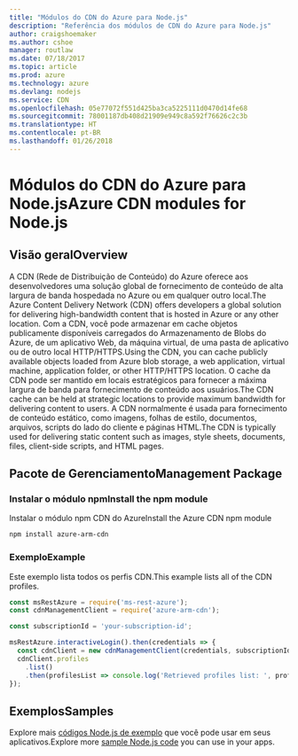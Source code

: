 ```yaml
---
title: "Módulos do CDN do Azure para Node.js"
description: "Referência dos módulos de CDN do Azure para Node.js"
author: craigshoemaker
ms.author: cshoe
manager: routlaw
ms.date: 07/18/2017
ms.topic: article
ms.prod: azure
ms.technology: azure
ms.devlang: nodejs
ms.service: CDN
ms.openlocfilehash: 05e77072f551d425ba3ca5225111d0470d14fe68
ms.sourcegitcommit: 78001187db408d21909e949c8a592f76626c2c3b
ms.translationtype: HT
ms.contentlocale: pt-BR
ms.lasthandoff: 01/26/2018
---
```

# <a name="azure-cdn-modules-for-nodejs"></a><span data-ttu-id="2aea3-103">Módulos do CDN do Azure para Node.js</span><span class="sxs-lookup"><span data-stu-id="2aea3-103">Azure CDN modules for Node.js</span></span>

## <a name="overview"></a><span data-ttu-id="2aea3-104">Visão geral</span><span class="sxs-lookup"><span data-stu-id="2aea3-104">Overview</span></span>

<span data-ttu-id="2aea3-105">A CDN (Rede de Distribuição de Conteúdo) do Azure oferece aos desenvolvedores uma solução global de fornecimento de conteúdo de alta largura de banda hospedada no Azure ou em qualquer outro local.</span><span class="sxs-lookup"><span data-stu-id="2aea3-105">The Azure Content Delivery Network (CDN) offers developers a global solution for delivering high-bandwidth content that is hosted in Azure or any other location.</span></span> <span data-ttu-id="2aea3-106">Com a CDN, você pode armazenar em cache objetos publicamente disponíveis carregados do Armazenamento de Blobs do Azure, de um aplicativo Web, da máquina virtual, de uma pasta de aplicativo ou de outro local HTTP/HTTPS.</span><span class="sxs-lookup"><span data-stu-id="2aea3-106">Using the CDN, you can cache publicly available objects loaded from Azure blob storage, a web application, virtual machine, application folder, or other HTTP/HTTPS location.</span></span> <span data-ttu-id="2aea3-107">O cache da CDN pode ser mantido em locais estratégicos para fornecer a máxima largura de banda para fornecimento de conteúdo aos usuários.</span><span class="sxs-lookup"><span data-stu-id="2aea3-107">The CDN cache can be held at strategic locations to provide maximum bandwidth for delivering content to users.</span></span> <span data-ttu-id="2aea3-108">A CDN normalmente é usada para fornecimento de conteúdo estático, como imagens, folhas de estilo, documentos, arquivos, scripts do lado do cliente e páginas HTML.</span><span class="sxs-lookup"><span data-stu-id="2aea3-108">The CDN is typically used for delivering static content such as images, style sheets, documents, files, client-side scripts, and HTML pages.</span></span>

## <a name="management-package"></a><span data-ttu-id="2aea3-109">Pacote de Gerenciamento</span><span class="sxs-lookup"><span data-stu-id="2aea3-109">Management Package</span></span>

### <a name="install-the-npm-module"></a><span data-ttu-id="2aea3-110">Instalar o módulo npm</span><span class="sxs-lookup"><span data-stu-id="2aea3-110">Install the npm module</span></span>

<span data-ttu-id="2aea3-111">Instalar o módulo npm CDN do Azure</span><span class="sxs-lookup"><span data-stu-id="2aea3-111">Install the Azure CDN npm module</span></span>

```bash
npm install azure-arm-cdn
```

### <a name="example"></a><span data-ttu-id="2aea3-112">Exemplo</span><span class="sxs-lookup"><span data-stu-id="2aea3-112">Example</span></span>

<span data-ttu-id="2aea3-113">Este exemplo lista todos os perfis CDN.</span><span class="sxs-lookup"><span data-stu-id="2aea3-113">This example lists all of the CDN profiles.</span></span>

```javascript
const msRestAzure = require('ms-rest-azure');
const cdnManagementClient = require('azure-arm-cdn');

const subscriptionId = 'your-subscription-id';

msRestAzure.interactiveLogin().then(credentials => {
  const cdnClient = new cdnManagementClient(credentials, subscriptionId);
  cdnClient.profiles
    .list()
    .then(profilesList => console.log('Retrieved profiles list: ', profilesList));
});
```

## <a name="samples"></a><span data-ttu-id="2aea3-114">Exemplos</span><span class="sxs-lookup"><span data-stu-id="2aea3-114">Samples</span></span>

<span data-ttu-id="2aea3-115">Explore mais [códigos Node.js de exemplo](https://azure.microsoft.com/resources/samples/?platform=nodejs) que você pode usar em seus aplicativos.</span><span class="sxs-lookup"><span data-stu-id="2aea3-115">Explore more [sample Node.js code](https://azure.microsoft.com/resources/samples/?platform=nodejs) you can use in your apps.</span></span>
